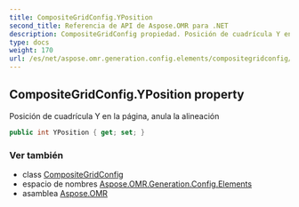 ```yaml
---
title: CompositeGridConfig.YPosition
second_title: Referencia de API de Aspose.OMR para .NET
description: CompositeGridConfig propiedad. Posición de cuadrícula Y en la página anula la alineación
type: docs
weight: 170
url: /es/net/aspose.omr.generation.config.elements/compositegridconfig/yposition/
---
```

## CompositeGridConfig.YPosition property

Posición de cuadrícula Y en la página, anula la alineación

```csharp
public int YPosition { get; set; }
```

### Ver también

* class [CompositeGridConfig](../)
* espacio de nombres [Aspose.OMR.Generation.Config.Elements](../../compositegridconfig/)
* asamblea [Aspose.OMR](../../../)


